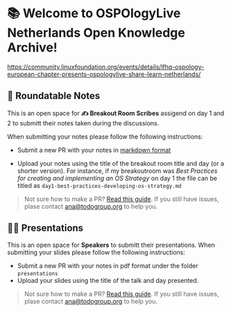 # 📚 Welcome to OSPOlogyLive Netherlands Open Knowledge Archive! 

https://community.linuxfoundation.org/events/details/lfhq-ospology-european-chapter-presents-ospologylive-share-learn-netherlands/

## 📝 Roundatable Notes

This is an open space for **✍️ Breakout Room Scribes** assigend on day 1 and 2 to 
submitt their notes taken during the discussions.

When submitting your notes please follow the following instructions:

* Submit a new PR with your notes in [markdown format](https://www.markdownguide.org/)

* Upload your notes using the title of the breakout room title and day (or a shorter version). For instance, if my 
breakoutroom was *Best Practices for creating and implementing an OS Strategy* on day 1 the file can be titled as
`day1-best-practices-developing-os-strategy.md`

> Not sure how to make a PR? [Read this guide](https://docs.github.com/en/desktop/contributing-and-collaborating-using-github-desktop/working-with-your-remote-repository-on-github-or-github-enterprise/creating-an-issue-or-pull-request#creating-a-pull-request). 
If you still have issues, plase contact ana@todogroup.org to help you.

## 👩‍🏫 Presentations

This is an open space for **Speakers** to submitt their presentations. When submitting 
your slides please follow the following instructions:

* Submit a new PR with your notes in pdf format under the folder `presentations`
* Upload your slides using the title of the talk and day presented.

> Not sure how to make a PR? [Read this guide](https://docs.github.com/en/desktop/contributing-and-collaborating-using-github-desktop/working-with-your-remote-repository-on-github-or-github-enterprise/creating-an-issue-or-pull-request#creating-a-pull-request). 
If you still have issues, plase contact ana@todogroup.org to help you.
